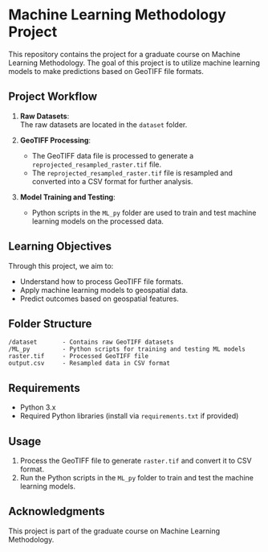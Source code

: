 # Machine Learning Methodology Project

This repository contains the project for a graduate course on Machine Learning Methodology. The goal of this project is to utilize machine learning models to make predictions based on GeoTIFF file formats.

## Project Workflow

1. **Raw Datasets**:  
    The raw datasets are located in the `dataset` folder.

2. **GeoTIFF Processing**:  
    - The GeoTIFF data file is processed to generate a `reprojected_resampled_raster.tif` file.
    - The `reprojected_resampled_raster.tif` file is resampled and converted into a CSV format for further analysis.

3. **Model Training and Testing**:  
    - Python scripts in the `ML_py` folder are used to train and test machine learning models on the processed data.

## Learning Objectives

Through this project, we aim to:
- Understand how to process GeoTIFF file formats.
- Apply machine learning models to geospatial data.
- Predict outcomes based on geospatial features.

## Folder Structure

```
/dataset       - Contains raw GeoTIFF datasets
/ML_py         - Python scripts for training and testing ML models
raster.tif     - Processed GeoTIFF file
output.csv     - Resampled data in CSV format
```

## Requirements

- Python 3.x
- Required Python libraries (install via `requirements.txt` if provided)

## Usage

1. Process the GeoTIFF file to generate `raster.tif` and convert it to CSV format.
2. Run the Python scripts in the `ML_py` folder to train and test the machine learning models.

## Acknowledgments

This project is part of the graduate course on Machine Learning Methodology.
